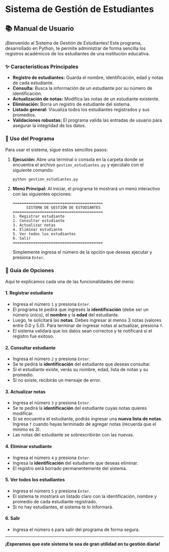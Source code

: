 # Sistema de Gestión de Estudiantes

## 📚 Manual de Usuario

¡Bienvenido al Sistema de Gestión de Estudiantes! Este programa, desarrollado en Python, te permite administrar de forma sencilla los registros académicos de los estudiantes de una institución educativa.

### ✨ Características Principales

* **Registro de estudiantes:** Guarda el nombre, identificación, edad y notas de cada estudiante.
* **Consulta:** Busca la información de un estudiante por su número de identificación.
* **Actualización de notas:** Modifica las notas de un estudiante existente.
* **Eliminación:** Borra un registro de estudiante del sistema.
* **Listado general:** Visualiza todos los estudiantes registrados y sus promedios.
* **Validaciones robustas:** El programa valida las entradas de usuario para asegurar la integridad de los datos.

### 🚀 Uso del Programa

Para usar el sistema, sigue estos sencillos pasos:

1.  **Ejecución:**
    Abre una terminal o consola en la carpeta donde se encuentra el archivo `gestion_estudiantes.py` y ejecútalo con el siguiente comando:
    ```bash
    python gestion_estudiantes.py
    ```

2.  **Menú Principal:**
    Al iniciar, el programa te mostrará un menú interactivo con las siguientes opciones:
    ```
    ========================================
          SISTEMA DE GESTIÓN DE ESTUDIANTES
    ========================================
    1. Registrar estudiante
    2. Consultar estudiante
    3. Actualizar notas
    4. Eliminar estudiante
    5. Ver todos los estudiantes
    6. Salir
    ========================================
    ```
    Simplemente ingresa el número de la opción que deseas ejecutar y presiona `Enter`.

### 📝 Guía de Opciones

Aquí te explicamos cada una de las funcionalidades del menú:

#### **1. Registrar estudiante**
* Ingresa el número `1` y presiona `Enter`.
* El programa te pedirá que ingreses la **identificación** (debe ser un número único), el **nombre** y la **edad** del estudiante.
* Luego, te solicitará las **notas**. Debes ingresar al menos 3 notas (valores entre 0.0 y 5.0). Para terminar de ingresar notas al actualizar, presiona `f`.
* El sistema validará que los datos sean correctos y te notificará si el registro fue exitoso.

#### **2. Consultar estudiante**
* Ingresa el número `2` y presiona `Enter`.
* Se te pedirá la **identificación** del estudiante que deseas consultar.
* Si el estudiante existe, verás su nombre, edad, lista de notas y su promedio.
* Si no existe, recibirás un mensaje de error.

#### **3. Actualizar notas**
* Ingresa el número `3` y presiona `Enter`.
* Se te pedirá la **identificación** del estudiante cuyas notas quieres modificar.
* Si se encuentra el estudiante, podrás ingresar una **nueva lista de notas**. Ingresa `f` cuando hayas terminado de agregar notas (recuerda que el mínimo es 3).
* Las notas del estudiante se sobrescribirán con las nuevas.

#### **4. Eliminar estudiante**
* Ingresa el número `4` y presiona `Enter`.
* Ingresa la **identificación** del estudiante que deseas eliminar.
* El registro será borrado permanentemente del sistema.

#### **5. Ver todos los estudiantes**
* Ingresa el número `5` y presiona `Enter`.
* El sistema te mostrará un listado claro con la identificación, nombre y promedio de cada estudiante registrado.
* Si no hay estudiantes, el sistema te lo informará.

#### **6. Salir**
* Ingresa el número `6` para salir del programa de forma segura.

---
**¡Esperamos que este sistema te sea de gran utilidad en tu gestión diaria!**
